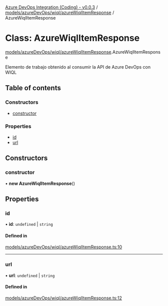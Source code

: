 [Azure DevOps Integration (Coding) - v0.0.3](../README.md) / [models/azureDevOps/wiql/azureWiqlItemResponse](../modules/models_azureDevOps_wiql_azureWiqlItemResponse.md) / AzureWiqlItemResponse

# Class: AzureWiqlItemResponse

[models/azureDevOps/wiql/azureWiqlItemResponse](../modules/models_azureDevOps_wiql_azureWiqlItemResponse.md).AzureWiqlItemResponse

Elemento de trabajo obtenido al consumir la API de Azure DevOps con WIQL

## Table of contents

### Constructors

- [constructor](models_azureDevOps_wiql_azureWiqlItemResponse.AzureWiqlItemResponse.md#constructor)

### Properties

- [id](models_azureDevOps_wiql_azureWiqlItemResponse.AzureWiqlItemResponse.md#id)
- [url](models_azureDevOps_wiql_azureWiqlItemResponse.AzureWiqlItemResponse.md#url)

## Constructors

### constructor

• **new AzureWiqlItemResponse**()

## Properties

### id

• **id**: `undefined` \| `string`

#### Defined in

[models/azureDevOps/wiql/azureWiqlItemResponse.ts:10](https://github.com/jeysgar1/azure-devops-api-kms/blob/71b51ad/src/models/azureDevOps/wiql/azureWiqlItemResponse.ts#L10)

___

### url

• **url**: `undefined` \| `string`

#### Defined in

[models/azureDevOps/wiql/azureWiqlItemResponse.ts:12](https://github.com/jeysgar1/azure-devops-api-kms/blob/71b51ad/src/models/azureDevOps/wiql/azureWiqlItemResponse.ts#L12)
